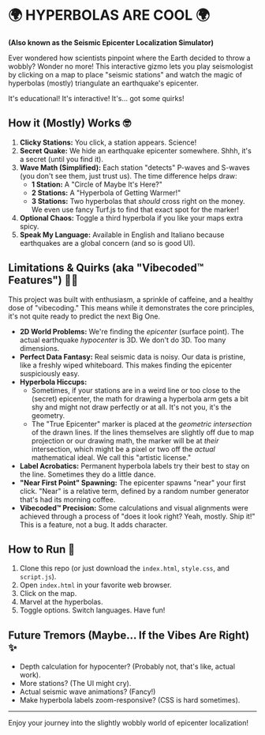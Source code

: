 # 🌍 HYPERBOLAS ARE COOL 🌍

**(Also known as the Seismic Epicenter Localization Simulator)**

Ever wondered how scientists pinpoint where the Earth decided to throw a wobbly? Wonder no more! This interactive gizmo lets you play seismologist by clicking on a map to place "seismic stations" and watch the magic of hyperbolas (mostly) triangulate an earthquake's epicenter.

It's educational! It's interactive! It's... got some quirks!

## How it (Mostly) Works 🤓

1.  **Clicky Stations:** You click, a station appears. Science!
2.  **Secret Quake:** We hide an earthquake epicenter somewhere. Shhh, it's a secret (until you find it).
3.  **Wave Math (Simplified):** Each station "detects" P-waves and S-waves (you don't see them, just trust us). The time difference helps draw:
    *   **1 Station:** A "Circle of Maybe It's Here?"
    *   **2 Stations:** A "Hyperbola of Getting Warmer!"
    *   **3 Stations:** Two hyperbolas that *should* cross right on the money. We even use fancy Turf.js to find that exact spot for the marker!
4.  **Optional Chaos:** Toggle a third hyperbola if you like your maps extra spicy.
5.  **Speak My Language:** Available in English and Italiano because earthquakes are a global concern (and so is good UI).

## Limitations & Quirks (aka "Vibecoded™️ Features") 😵‍💫

This project was built with enthusiasm, a sprinkle of caffeine, and a healthy dose of "vibecoding." This means while it demonstrates the core principles, it's not quite ready to predict the next Big One.

*   **2D World Problems:** We're finding the *epicenter* (surface point). The actual earthquake *hypocenter* is 3D. We don't do 3D. Too many dimensions.
*   **Perfect Data Fantasy:** Real seismic data is noisy. Our data is pristine, like a freshly wiped whiteboard. This makes finding the epicenter suspiciously easy.
*   **Hyperbola Hiccups:**
    *   Sometimes, if your stations are in a weird line or too close to the (secret) epicenter, the math for drawing a hyperbola arm gets a bit shy and might not draw perfectly or at all. It's not you, it's the geometry.
    *   The "True Epicenter" marker is placed at the *geometric intersection* of the drawn lines. If the lines themselves are slightly off due to map projection or our drawing math, the marker will be at *their* intersection, which might be a pixel or two off the *actual* mathematical ideal. We call this "artistic license."
*   **Label Acrobatics:** Permanent hyperbola labels try their best to stay on the line. Sometimes they do a little dance.
*   **"Near First Point" Spawning:** The epicenter spawns "near" your first click. "Near" is a relative term, defined by a random number generator that's had its morning coffee.
*   **Vibecoded™️ Precision:** Some calculations and visual alignments were achieved through a process of "does it look right? Yeah, mostly. Ship it!" This is a feature, not a bug. It adds character.

## How to Run 🚀

1.  Clone this repo (or just download the `index.html`, `style.css`, and `script.js`).
2.  Open `index.html` in your favorite web browser.
3.  Click on the map.
4.  Marvel at the hyperbolas.
5.  Toggle options. Switch languages. Have fun!

## Future Tremors (Maybe... If the Vibes Are Right) ✨

*   Depth calculation for hypocenter? (Probably not, that's like, actual work).
*   More stations? (The UI might cry).
*   Actual seismic wave animations? (Fancy!)
*   Make hyperbola labels zoom-responsive? (CSS is hard sometimes).

---

Enjoy your journey into the slightly wobbly world of epicenter localization!
